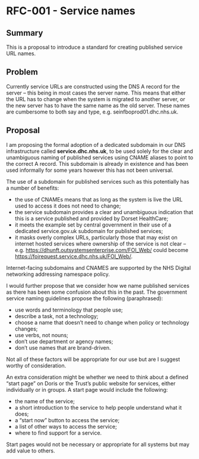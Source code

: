 # RFC-001 - Service names

## Summary

This is a proposal to introduce a standard for creating published service URL names.

## Problem

Currently service URLs are constructed using the DNS A record for the server – this being in most cases the server name. This means that either the URL has to change when the system is migrated to another server, or the new server has to have the same name as the old server. These names are cumbersome to both say and type, e.g. seinfboprod01.dhc.nhs.uk.

## Proposal

I am proposing the formal adoption of a dedicated subdomain in our DNS infrastructure called **service.dhc.nhs.uk**, to be used solely for the clear and unambiguous naming of published services using CNAME aliases to point to the correct A record. This subdomain is already in existence and has been used informally for some years however this has not been universal. 

The use of a subdomain for published services such as this potentially has a number of benefits:
	
- the use of CNAMEs means that as long as the system is live the URL used to access it does not need to change;
- the service subdomain provides a clear and unambiguous indication that this is a service published and provided by Dorset HealthCare;
-	it meets the example set by central government in their use of a dedicated service.gov.uk subdomain for published services;
-	it masks overly complex URLs, particularly those that may exist on internet hosted services where ownership of the service is not clear – e.g. https://dhunft.outsystemsenterprise.com/FOI_Web/ could become https://foirequest.service.dhc.nhs.uk/FOI_Web/.

Internet-facing subdomains and CNAMES are supported by the NHS Digital networking addressing namespace policy.

I would further propose that we consider how we name published services as there has been some confusion about this in the past. The government service naming guidelines propose the following (paraphrased):
	
- use words and terminology that people use;
-	describe a task, not a technology;
-	choose a name that doesn’t need to change when policy or technology changes;
-	use verbs, not nouns;
-	don’t use department or agency names;
-	don’t use names that are brand-driven.

Not all of these factors will be appropriate for our use but are I suggest worthy of consideration.

An extra consideration might be whether we need to think about a defined “start page” on Doris or the Trust’s public website for services, either individually or in groups. A start page would include the following:
	
- the name of the service;
-	a short introduction to the service to help people understand what it does;
-	a “start now” button to access the service;
-	a list of other ways to access the service;
-	where to find support for a service.

Start pages would not be necessary or appropriate for all systems but may add value to others.
